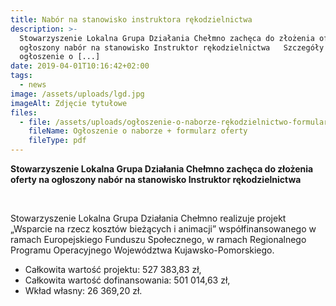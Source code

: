 ```yaml
---
title: Nabór na stanowisko instruktora rękodzielnictwa
description: >-
  Stowarzyszenie Lokalna Grupa Działania Chełmno zachęca do złożenia oferty na
  ogłoszony nabór na stanowisko Instruktor rękodzielnictwa   Szczegóły poniżej:
  ogłoszenie o [...]
date: 2019-04-01T10:16:42+02:00
tags:
  - news
image: /assets/uploads/lgd.jpg
imageAlt: Zdjęcie tytułowe
files:
  - file: /assets/uploads/ogłoszenie-o-naborze-rękodzielnictwo-formularz-oferty.pdf
    fileName: Ogłoszenie o naborze + formularz oferty
    fileType: pdf
---
```

**Stowarzyszenie Lokalna Grupa Działania Chełmno zachęca do złożenia oferty na ogłoszony nabór na stanowisko Instruktor rękodzielnictwa**

**<br>**

Stowarzyszenie Lokalna Grupa Działania Chełmno realizuje projekt „Wsparcie na rzecz kosztów bieżących i animacji” współfinansowanego w ramach Europejskiego Funduszu Społecznego, w ramach Regionalnego Programu Operacyjnego Województwa Kujawsko-Pomorskiego.



* Całkowita wartość projektu: 527 383,83 zł,
* Całkowita wartość dofinansowania: 501 014,63 zł,
* Wkład własny: 26 369,20 zł.
